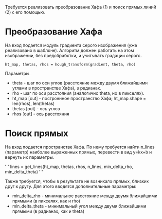 Требуется реализовать преобразование Хафа (1) и поиск прямых линий (2) с его помощью.

# Преобразование Хафа

На вход подается модуль градиента серого изображения (уже реализовано в шаблоне). Алгоритм должен работать на этом изображении, без предобработки, и учитывать градации серого.

```
ht_map, thetas, rhos = hough_transform(gradient, theta, rho)
```

Параметры:

* theta - шаг по оси углов (расстояние между двумя ближайшими углами в пространстве Хафа), в радианах.
* rho - шаг по оси расстояния (аналогично theta, но в пикселях).
* ht_map [out] - построенное пространство Хафа; ht_map.shape = len(rhos), len(thetas)
* thetas [out] - ось углов
* rhos [out] - ось расстояния

# Поиск прямых

На вход подается пространстве Хафа. По нему требуется найти n_lines (параметр) наиболее выраженных прямых, перевести в вид y=kx+b и вернуть их параметры.

'''
lines = get_lines(ht_map, thetas, rhos, n_lines, min_delta_rho, min_delta_theta)
'''

Также требуется, чтобы в результате не возникало прямых, близких друг к другу. Для этого вводятся дополнительные параметры:

* min_delta_rho - минимальное расстояние между двумя ближайшими прямыми (в пикселях, как и rho)
* min_delta_theta - минимальный угол между двумя ближайшими прямыми (в радианах, как и theta)
